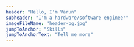 ```yaml
---
header: "Hello, I'm Varun"
subheader: "I'm a hardware/software engineer"
imageFileName: "header-bg.jpg"
jumpToAnchor: "Skills"
jumpToAnchorText: "Tell me more"
---
```

